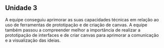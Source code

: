 ## Unidade 3

A equipe conseguiu aprimorar as suas capacidades técnicas em relação ao uso de ferramentas de prototipação e de criação de canvas. A equipe também passou a compreender melhor a importância de realizar a prototipação de interfaces e de criar canvas para aprimorar a comunicação e a visualização das ideias.